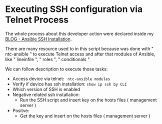 # Executing SSH configuration via Telnet Process
The whole process about this developer action were declared inside my [BLOG - Ansible SSH Installation](https://ciscoredes.com.br/2017/12/21/ansible-instalar-ssh-usando-processo-de-automacao).

There are many resource used to in this script because was done with " ntc-ansible " to execute Telnet access and after that modules of Ansible, like " lineinfile ", " roles ", " conditionals "

We can follow description to execute those tasks:

- Access device via telnet: ` ntc-ansible modules`
- Verify if device has ssh installation: `show ip ssh by CLI`
- Which version of SSH is enabled
- Negative related ssh installation:
  - Run the SSH script and insert key on the hosts files ( management server )
- Positve:
  - Get the key and insert on the hosts files ( management server )
